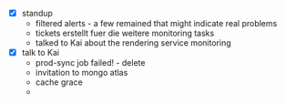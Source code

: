 - [x] standup
	- filtered alerts - a few remained that might indicate real problems
	- tickets erstellt fuer die weitere monitoring tasks
	- talked to Kai about the rendering service monitoring
- [x] talk to Kai
	- prod-sync job failed! - delete
	- invitation to mongo atlas
	-  cache grace
	- 
